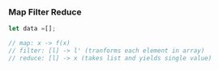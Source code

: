 ### Map Filter Reduce

```js
let data =[];

// map: x -> f(x)
// filter: [l] -> l' (tranforms each element in array)
// reduce: [l] -> x (takes list and yields single value)

```
